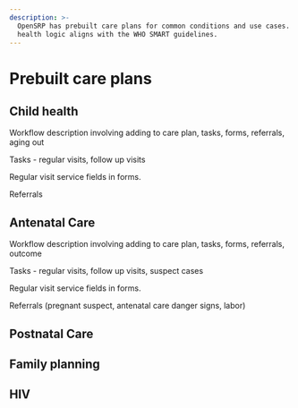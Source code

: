 ```yaml
---
description: >-
  OpenSRP has prebuilt care plans for common conditions and use cases. The
  health logic aligns with the WHO SMART guidelines.
---
```


# Prebuilt care plans

## Child health

Workflow description involving adding to care plan, tasks, forms, referrals, aging out

Tasks - regular visits, follow up visits

Regular visit service fields in forms.

Referrals

## Antenatal Care

Workflow description involving adding to care plan, tasks, forms, referrals, outcome

Tasks - regular visits, follow up visits, suspect cases

Regular visit service fields in forms.

Referrals (pregnant suspect, antenatal care danger signs, labor)&#x20;

## Postnatal Care

## Family planning

## HIV

